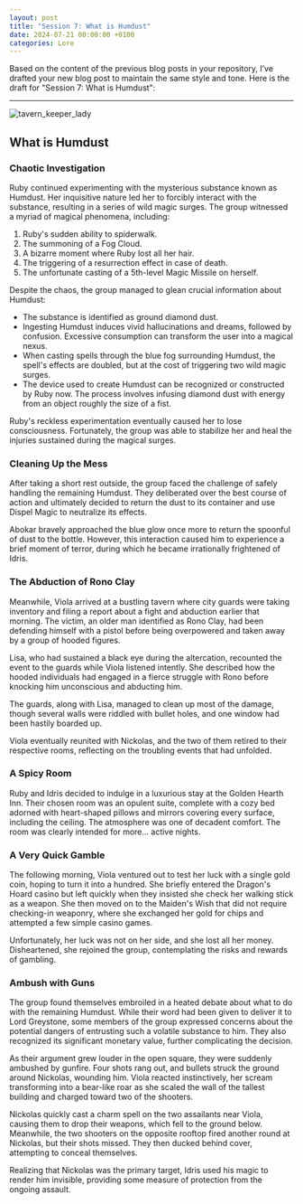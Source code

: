 ```yaml
---
layout: post
title: "Session 7: What is Humdust"
date: 2024-07-21 00:00:00 +0100
categories: Lore
---
```

Based on the content of the previous blog posts in your repository, I’ve drafted your new blog post to maintain the same style and tone. Here is the draft for "Session 7: What is Humdust":

---

![tavern_keeper_lady](https://github.com/user-attachments/assets/6b1fd8e4-ff34-4e4b-bbc1-136837b92262)


## What is Humdust

### Chaotic Investigation

Ruby continued experimenting with the mysterious substance known as Humdust. Her inquisitive nature led her to forcibly interact with the substance, resulting in a series of wild magic surges. The group witnessed a myriad of magical phenomena, including:

1. Ruby's sudden ability to spiderwalk.
2. The summoning of a Fog Cloud.
3. A bizarre moment where Ruby lost all her hair.
4. The triggering of a resurrection effect in case of death.
5. The unfortunate casting of a 5th-level Magic Missile on herself.

Despite the chaos, the group managed to glean crucial information about Humdust:

- The substance is identified as ground diamond dust.
- Ingesting Humdust induces vivid hallucinations and dreams, followed by confusion. Excessive consumption can transform the user into a magical nexus.
- When casting spells through the blue fog surrounding Humdust, the spell's effects are doubled, but at the cost of triggering two wild magic surges.
- The device used to create Humdust can be recognized or constructed by Ruby now. The process involves infusing diamond dust with energy from an object roughly the size of a fist.

Ruby's reckless experimentation eventually caused her to lose consciousness. Fortunately, the group was able to stabilize her and heal the injuries sustained during the magical surges.

### Cleaning Up the Mess

After taking a short rest outside, the group faced the challenge of safely handling the remaining Humdust. They deliberated over the best course of action and ultimately decided to return the dust to its container and use Dispel Magic to neutralize its effects.

Abokar bravely approached the blue glow once more to return the spoonful of dust to the bottle. However, this interaction caused him to experience a brief moment of terror, during which he became irrationally frightened of Idris.

### The Abduction of Rono Clay

Meanwhile, Viola arrived at a bustling tavern where city guards were taking inventory and filing a report about a fight and abduction earlier that morning. The victim, an older man identified as Rono Clay, had been defending himself with a pistol before being overpowered and taken away by a group of hooded figures.

Lisa, who had sustained a black eye during the altercation, recounted the event to the guards while Viola listened intently. She described how the hooded individuals had engaged in a fierce struggle with Rono before knocking him unconscious and abducting him.

The guards, along with Lisa, managed to clean up most of the damage, though several walls were riddled with bullet holes, and one window had been hastily boarded up.

Viola eventually reunited with Nickolas, and the two of them retired to their respective rooms, reflecting on the troubling events that had unfolded.

### A Spicy Room

Ruby and Idris decided to indulge in a luxurious stay at the Golden Hearth Inn. Their chosen room was an opulent suite, complete with a cozy bed adorned with heart-shaped pillows and mirrors covering every surface, including the ceiling. The atmosphere was one of decadent comfort. The room was clearly intended for more... active nights.

### A Very Quick Gamble

The following morning, Viola ventured out to test her luck with a single gold coin, hoping to turn it into a hundred. She briefly entered the Dragon's Hoard casino but left quickly when they insisted she check her walking stick as a weapon. She then moved on to the Maiden's Wish that did not require checking-in weaponry, where she exchanged her gold for chips and attempted a few simple casino games.

Unfortunately, her luck was not on her side, and she lost all her money. Disheartened, she rejoined the group, contemplating the risks and rewards of gambling.

### Ambush with Guns

The group found themselves embroiled in a heated debate about what to do with the remaining Humdust. While their word had been given to deliver it to Lord Greystone, some members of the group expressed concerns about the potential dangers of entrusting such a volatile substance to him. They also recognized its significant monetary value, further complicating the decision.

As their argument grew louder in the open square, they were suddenly ambushed by gunfire. Four shots rang out, and bullets struck the ground around Nickolas, wounding him. Viola reacted instinctively, her scream transforming into a bear-like roar as she scaled the wall of the tallest building and charged toward two of the shooters.

Nickolas quickly cast a charm spell on the two assailants near Viola, causing them to drop their weapons, which fell to the ground below. Meanwhile, the two shooters on the opposite rooftop fired another round at Nickolas, but their shots missed. They then ducked behind cover, attempting to conceal themselves.

Realizing that Nickolas was the primary target, Idris used his magic to render him invisible, providing some measure of protection from the ongoing assault.

